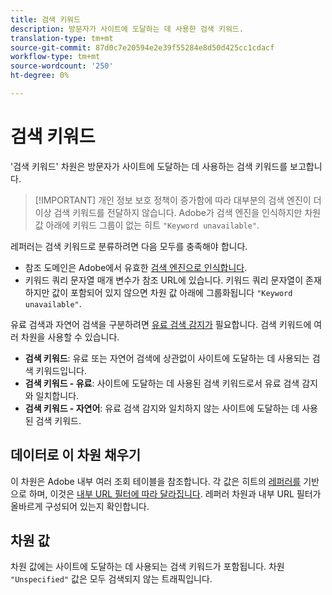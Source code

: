 ```yaml
---
title: 검색 키워드
description: 방문자가 사이트에 도달하는 데 사용한 검색 키워드.
translation-type: tm+mt
source-git-commit: 87d0c7e20594e2e39f55284e8d50d425cc1cdacf
workflow-type: tm+mt
source-wordcount: '250'
ht-degree: 0%

---
```



# 검색 키워드

&#39;검색 키워드&#39; 차원은 방문자가 사이트에 도달하는 데 사용하는 검색 키워드를 보고합니다.

>[!IMPORTANT] 개인 정보 보호 정책이 증가함에 따라 대부분의 검색 엔진이 더 이상 검색 키워드를 전달하지 않습니다. Adobe가 검색 엔진을 인식하지만 차원 값 아래에 키워드 그룹이 없는 히트 `"Keyword unavailable"`.

레퍼러는 검색 키워드로 분류하려면 다음 모두를 충족해야 합니다.

* 참조 도메인은 Adobe에서 유효한 [검색 엔진으로 인식합니다](search-engine.md).
* 키워드 쿼리 문자열 매개 변수가 참조 URL에 있습니다. 키워드 쿼리 문자열이 존재하지만 값이 포함되어 있지 않으면 차원 값 아래에 그룹화됩니다 `"Keyword unavailable"`.

유료 검색과 자연어 검색을 구분하려면 [유료 검색 감지가](/help/admin/admin/paid-search-detection/paid-search-detection.md) 필요합니다. 검색 키워드에 여러 차원을 사용할 수 있습니다.

* **검색 키워드**: 유료 또는 자연어 검색에 상관없이 사이트에 도달하는 데 사용되는 검색 키워드입니다.
* **검색 키워드 - 유료**: 사이트에 도달하는 데 사용된 검색 키워드로서 유료 검색 감지와 일치합니다.
* **검색 키워드 - 자연어**: 유료 검색 감지와 일치하지 않는 사이트에 도달하는 데 사용된 검색 키워드.

## 데이터로 이 차원 채우기

이 차원은 Adobe 내부 여러 조회 테이블을 참조합니다. 각 값은 히트의 [레퍼러를](referrer.md) 기반으로 하며, 이것은 [내부 URL 필터에 따라 달라집니다](/help/admin/admin/internal-url-filter-admin.md). 레퍼러 차원과 내부 URL 필터가 올바르게 구성되어 있는지 확인합니다.

## 차원 값

차원 값에는 사이트에 도달하는 데 사용되는 검색 키워드가 포함됩니다. 차원 `"Unspecified"` 값은 모두 검색되지 않는 트래픽입니다.

